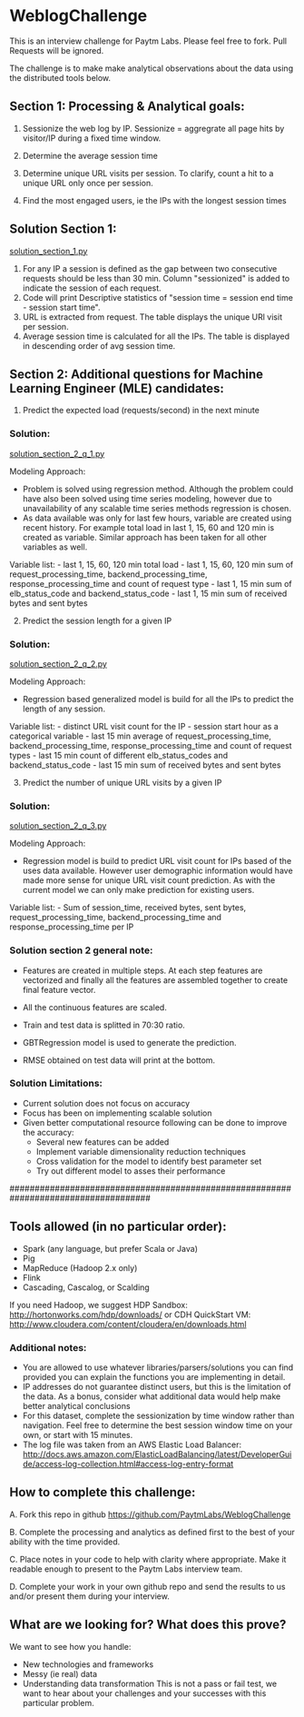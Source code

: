 # WeblogChallenge
This is an interview challenge for Paytm Labs. Please feel free to fork. Pull Requests will be ignored.

The challenge is to make make analytical observations about the data using the distributed tools below.

## Section 1:  Processing & Analytical goals:

1. Sessionize the web log by IP. Sessionize = aggregrate all page hits by visitor/IP during a fixed time window.

2. Determine the average session time

3. Determine unique URL visits per session. To clarify, count a hit to a unique URL only once per session.

4. Find the most engaged users, ie the IPs with the longest session times

## Solution Section 1:
[solution_section_1.py](https://github.com/raviy8408/WeblogChallenge/blob/master/solution_section_1.py)

1. For any IP a session is defined as the gap between two consecutive requests should be less than 30 min. Column
"sessionized" is added to indicate the session of each request.
2. Code will print Descriptive statistics of "session time = session end time - session start time".
3. URL is extracted from request. The table displays the unique URl visit per session.
4. Average session time is calculated for all the IPs. The table is displayed in descending order of avg session time.

## Section 2: Additional questions for Machine Learning Engineer (MLE) candidates:

1. Predict the expected load (requests/second) in the next minute

### Solution:
[solution_section_2_q_1.py](https://github.com/raviy8408/WeblogChallenge/blob/master/solution_section_2_q_1.py)

Modeling Approach:
- Problem is solved using regression method. Although the problem could have also been solved using time series modeling,
however due to unavailability of any scalable time series methods regression is chosen.
- As data available was only for last few hours, variable are created using recent history. For
example total load in last 1, 15, 60 and 120 min is created as variable. Similar approach has been taken for all other
variables as well.

Variable list:
    - last 1, 15, 60, 120 min total load
    - last 1, 15, 60, 120 min sum of request_processing_time, backend_processing_time, response_processing_time and count
    of request type
    - last 1, 15 min sum of elb_status_code and backend_status_code
    - last 1, 15 min sum of received bytes and sent bytes

2. Predict the session length for a given IP

### Solution:
[solution_section_2_q_2.py](https://github.com/raviy8408/WeblogChallenge/blob/master/solution_section_2_q_2.py)

Modeling Approach:
- Regression based generalized model is build for all the IPs to predict the length of any session.

Variable list:
    - distinct URL visit count for the IP
    - session start hour as a categorical variable
    - last 15 min average of request_processing_time, backend_processing_time, response_processing_time and count of
    request types
    - last 15 min count of different elb_status_codes and backend_status_code
    - last 15 min sum of received bytes and sent bytes

3. Predict the number of unique URL visits by a given IP

### Solution:
[solution_section_2_q_3.py](https://github.com/raviy8408/WeblogChallenge/blob/master/solution_section_2_q_3.py)

Modeling Approach:
- Regression model is build to predict URL visit count for IPs based of the uses data available. However user
demographic information would have made more sense for unique URL visit count prediction. As with the current model we
can only make prediction for existing users.

Variable list:
    - Sum of session_time, received bytes, sent bytes, request_processing_time, backend_processing_time and response_processing_time per IP

### Solution section 2 general note:

- Features are created in multiple steps. At each step features are vectorized and finally all the features are assembled
together to create final feature vector.

- All the continuous features are scaled.

- Train and test data is splitted in 70:30 ratio.

- GBTRegression model is used to generate the prediction.

- RMSE obtained on test data will print at the bottom.

### Solution Limitations:
- Current solution does not focus on accuracy
- Focus has been on implementing scalable solution
- Given better computational resource following can be done to improve the accuracy:
    - Several new features can be added
    - Implement variable dimensionality reduction techniques
    - Cross validation for the model to identify best parameter set
    - Try out different model to asses their performance


####################################################################################


## Tools allowed (in no particular order):
- Spark (any language, but prefer Scala or Java)
- Pig
- MapReduce (Hadoop 2.x only)
- Flink
- Cascading, Cascalog, or Scalding

If you need Hadoop, we suggest 
HDP Sandbox:
http://hortonworks.com/hdp/downloads/
or 
CDH QuickStart VM:
http://www.cloudera.com/content/cloudera/en/downloads.html


### Additional notes:
- You are allowed to use whatever libraries/parsers/solutions you can find provided you can explain the functions you are implementing in detail.
- IP addresses do not guarantee distinct users, but this is the limitation of the data. As a bonus, consider what additional data would help make better analytical conclusions
- For this dataset, complete the sessionization by time window rather than navigation. Feel free to determine the best session window time on your own, or start with 15 minutes.
- The log file was taken from an AWS Elastic Load Balancer:
http://docs.aws.amazon.com/ElasticLoadBalancing/latest/DeveloperGuide/access-log-collection.html#access-log-entry-format



## How to complete this challenge:

A. Fork this repo in github
    https://github.com/PaytmLabs/WeblogChallenge

B. Complete the processing and analytics as defined first to the best of your ability with the time provided.

C. Place notes in your code to help with clarity where appropriate. Make it readable enough to present to the Paytm Labs interview team.

D. Complete your work in your own github repo and send the results to us and/or present them during your interview.

## What are we looking for? What does this prove?

We want to see how you handle:
- New technologies and frameworks
- Messy (ie real) data
- Understanding data transformation
This is not a pass or fail test, we want to hear about your challenges and your successes with this particular problem.
